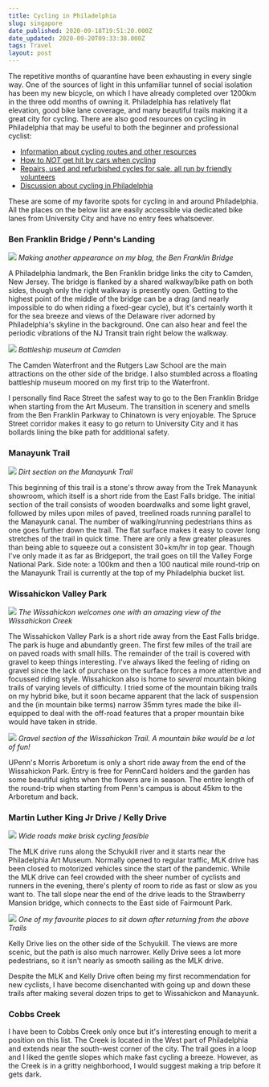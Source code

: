 ```yaml
---
title: Cycling in Philadelphia
slug: singapore
date_published: 2020-09-18T19:51:20.000Z
date_updated: 2020-09-20T09:33:38.000Z
tags: Travel
layout: post
---
```


The repetitive months of quarantine have been exhausting in every single way. One of the sources of light in this unfamiliar tunnel of social isolation has been my new bicycle, on which I have already completed over 1200km in the three odd months of owning it. Philadelphia has relatively flat elevation, good bike lane coverage, and many beautiful trails making it a great city for cycling. There are also good resources on cycling in Philadelphia that may be useful to both the beginner and professional cyclist:

* [Information about cycling routes and other resources](https://bicyclecoalition.org/)
* [How to *NOT* get hit by cars when cycling](https://bicyclesafe.com/)
* [Repairs, used and refurbished cycles for sale, all run by friendly volunteers](https://neighborhoodbikeworks.org/)
* [Discussion about cycling in Philadelphia](https://old.reddit.com/r/phillycycling/)

These are some of my favorite spots for cycling in and around Philadelphia. All the places on the below list are easily accessible via dedicated bike lanes from University City and have no entry fees whatsoever. 

### Ben Franklin Bridge / Penn's Landing


![](/content/images/2020/cycling/cycle1.jpg)
*Making another appearance on my blog, the Ben Franklin Bridge*

A Philadelphia landmark, the Ben Franklin bridge links the city to Camden, New Jersey. The bridge is flanked by a shared walkway/bike path on both sides, though only the right walkway is presently open. Getting to the highest point of the middle of the bridge can be a drag (and nearly impossible to do when riding a fixed-gear cycle), but it's certainly worth it for the sea breeze and views of the Delaware river adorned by Philadelphia's skyline in the background. One can also hear and feel the periodic vibrations of the NJ Transit train right below the walkway.

![](/content/images/2020/cycling/cycle4.jpg)
*Battleship museum at Camden*

The Camden Waterfront and the Rutgers Law School are the main attractions on the other side of the bridge. I also stumbled across a floating battleship museum moored on my first trip to the Waterfront.

I personally find Race Street the safest way to go to the Ben Franklin Bridge when starting from the Art Museum. The transition in scenery and smells from the Ben Franklin Parkway to Chinatown is very enjoyable. The Spruce Street corridor makes it easy to go return to University City and it has bollards lining the bike path for additional safety.

### Manayunk Trail


![](/content/images/2020/cycling/IMG_0503.JPG)
*Dirt section on the Manayunk Trail*

This beginning of this trail is a stone's throw away from the Trek Manayunk showroom, which itself is a short ride from the East Falls bridge. The initial section of the trail consists of wooden boardwalks and some light gravel, followed by miles upon miles of paved, treelined roads running parallel to the Manayunk canal. The number of walking/running pedestrians thins as one goes further down the trail. The flat surface makes it easy to cover long stretches of the trail in quick time. There are only a few greater pleasures than being able to squeeze out a consistent 30+km/hr in top gear. Though I've only made it as far as Bridgeport, the trail goes on till the Valley Forge National Park. Side note: a 100km and then a 100 nautical mile round-trip on the Manayunk Trail is currently at the top of my Philadelphia bucket list.

### Wissahickon Valley Park


![](/content/images/2020/cycling/cycle67.jpg)
*The Wissahickon welcomes one with an amazing view of the Wissahickon Creek*

The Wissahickon Valley Park is a short ride away from the East Falls bridge. The park is huge and abundantly green. The first few miles of the trail are on paved roads with small hills. The remainder of the trail is covered with gravel to keep things interesting. I've always liked the feeling of riding on gravel since the lack of purchase on the surface forces a more attentive and focussed riding style. Wissahickon also is home to *several* mountain biking trails of varying levels of difficulty. I tried some of the mountain biking trails on my hybrid bike, but it soon became apparent that the lack of suspension and the (in mountain bike terms) narrow 35mm tyres made the bike ill-equipped to deal with the off-road features that a proper mountain bike would have taken in stride.

![](/content/images/2020/cycling/IMG_0401.JPG)
*Gravel section of the Wissahickon Trail. A mountain bike would be a lot of fun!*

UPenn's Morris Arboretum is only a short ride away from the end of the Wissahickon Park. Entry is free for PennCard holders and the garden has some beautiful sights when the flowers are in season. The entire length of the round-trip when starting from Penn's campus is about 45km to the Arboretum and back.

### Martin Luther King Jr Drive / Kelly Drive


![](/content/images/2020/cycling/cycle52.jpg)
*Wide roads make brisk cycling feasible*

The MLK drive runs along the Schyukill river and it starts near the Philadelphia Art Museum. Normally opened to regular traffic, MLK drive has been closed to motorized vehicles since the start of the pandemic. While the MLK drive can feel crowded with the sheer number of cyclists and runners in the evening, there's plenty of room to ride as fast or slow as you want to. The tall slope near the end of the drive leads to the Strawberry Mansion bridge, which connects to the East side of Fairmount Park.

![](/content/images/2020/cycling/cycle43.jpg)
*One of my favourite places to sit down after returning from the above Trails*

Kelly Drive lies on the other side of the Schyukill. The views are more scenic, but the path is also much narrower. Kelly Drive sees a lot more pedestrians, so it isn't nearly as smooth sailing as the MLK drive.

Despite the MLK and Kelly Drive often being my first recommendation for new cyclists, I have become disenchanted with going up and down these trails after making several dozen trips to get to Wissahickon and Manayunk.

### Cobbs Creek

I have been to Cobbs Creek only once but it's interesting enough to merit a position on this list. The Creek is located in the West part of Philadelphia and extends near the south-west corner of the city. The trail goes in a loop and I liked the gentle slopes which make fast cycling a breeze. However, as the Creek is in a gritty neighborhood, I would suggest making a trip before it gets dark.